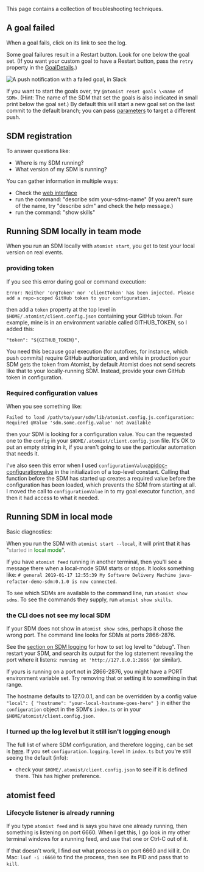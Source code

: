 This page contains a collection of troubleshooting techniques.

## A goal failed

When a goal fails, click on its link to see the log.

Some goal failures result in a Restart button. Look for one below the goal set.
(If you want your custom goal to have a Restart button, pass the `retry`
property in the [GoalDetails](goaldetails.md).)

![A push notification with a failed goal, in Slack](img/failed-goal.png)

If you want to start the goals over, try `@atomist reset goals \<name of SDM>`.
(Hint: The name of the SDM that set the goals is also indicated in small print
below the goal set.) By default this will start a new goal set on the last
commit to the default branch; you can pass
[parameters](repo-targeting-params.md) to target a different push.

## SDM registration

To answer questions like:

-   Where is my SDM running?
-   What version of my SDM is running?

You can gather information in multiple ways:

-   Check the [web interface](team.md#see-your-sdm-registration)
-   run the command: "describe sdm your-sdms-name" (If you aren't sure of the
    name, try "describe sdm" and check the help message.)
-   run the command: "show skills"

## Running SDM locally in team mode

When you run an SDM locally with `atomist start`, you get to test your local
version on real events.

### providing token

If you see this error during goal or command execution:

`Error: Neither 'orgToken' nor 'clientToken' has been injected. Please add a repo-scoped GitHub token to your configuration.`

then add a `token` property at the top level in
`$HOME/.atomist/client.config.json` containing your GitHub token. For example,
mine is in an environment variable called GITHUB_TOKEN, so I added this:

`"token": "${GITHUB_TOKEN}",`

You need this because goal execution (for autofixes, for instance, which push
commits) require GitHub authorization, and while in production your SDM gets the
token from Atomist, by default Atomist does not send secrets like that to your
locally-running SDM. Instead, provide your own GitHub token in configuration.

### Required configuration values

When you see something like:

`Failed to load /path/to/your/sdm/lib/atomist.config.js.configuration: Required @Value 'sdm.some.config.value' not available`

then your SDM is looking for a configuration value. You can the requested one to
the `config` in your `$HOME/.atomist/client.config.json` file. It's OK to put an
empty string in it, if you aren't going to use the particular automation that
needs it.

I've also seen this error when I used
`configurationValue`[apidoc-configurationvalue] in the initialization of a
top-level constant. Calling that function before the SDM has started up creates
a required value before the configuration has been loaded, which prevents the
SDM from starting at all. I moved the call to `configurationValue` in to my goal
executor function, and then it had access to what it needed.

[apidoc-configurationvalue]:https://atomist.github.io/automation-client/modules/_configuration_.html#configurationvalue "API Doc for configurationValue"

## Running SDM in local mode

Basic diagnostics:

When you run the SDM with `atomist start --local`, it will print that it has
"<span style="color: gray">started in</span> <span style="color: green">local
mode</span>".

If you have `atomist feed` running in another terminal, then you'll see a
message there when a local-mode SDM starts or stops. It looks something like:
`# general 2019-01-17 12:55:39 My Software Delivery Machine java-refactor-demo-sdm:0.1.0 is now connected`.

To see which SDMs are available to the command line, run `atomist show sdms`. To
see the commands they supply, run `atomist show skills`.

### the CLI does not see my local SDM

If your SDM does not show in `atomist show sdms`, perhaps it chose the wrong
port. The command line looks for SDMs at ports 2866-2876.

See the [section on SDM logging](logging.md#configuring-sdm-logs) for how to set
log level to "debug". Then restart your SDM, and search its output for the log
statement revealing the port where it listens:
`running at 'http://127.0.0.1:2866'` (or similar).

If yours is running on a port not in 2866-2876, you might have a PORT
environment variable set. Try removing that or setting it to something in that
range.

The hostname defaults to 127.0.0.1, and can be overridden by a config value
`"local": { "hostname": "your-local-hostname-goes-here" }` in either the
`configuration` object in the SDM's `index.ts` or in your
`$HOME/atomist/client.config.json`.

### I turned up the log level but it still isn't logging enough

The full list of where SDM configuration, and therefore logging, can be set is
[here](https://atomist.github.io/automation-client/modules/_configuration_.html?_ga=2.189235115.1635154328.1550526486-1203552146.1527824248#loadconfiguration).
If you set `configuration.logging.level` in `index.ts` but you're still seeing
the default (info):

-   check your `$HOME/.atomist/client.config.json` to see if it is defined
    there. This has higher preference.

## atomist feed

### Lifecycle listener is already running

If you type `atomist feed` and is says you have one already running, then
something is listening on port 6660. When I get this, I go look in my other
terminal windows for a running feed, and use that one or Ctrl-C out of it.

If that doesn't work, I find out what process is on port 6660 and kill it. On
Mac: `lsof -i :6660` to find the process, then see its PID and pass that to
`kill`.
